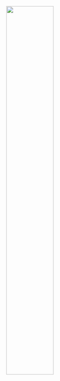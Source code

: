<p align="left">
  <a href="https://skillicons.dev">
    <img src="https://skillicons.dev/icons?i=py,julia,matlab,c,cpp,fortran,bash,git,latex,linux,md,stackoverflow,vscode"
    width="50%" 
    height="50%"/>
  </a>
</p>














<!--
**x-repos/x-repos** is a ✨ _special_ ✨ repository because its `README.md` (this file) appears on your GitHub profile.

Here are some ideas to get you started:

- 🔭 I’m currently working on ...
- 🌱 I’m currently learning ...
- 👯 I’m looking to collaborate on ...
- 🤔 I’m looking for help with ...
- 💬 Ask me about ...
- 📫 How to reach me: ...
- 😄 Pronouns: ...
- ⚡ Fun fact: ...
-->
